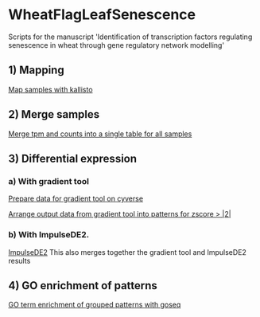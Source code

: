 # WheatFlagLeafSenescence
Scripts for the manuscript 'Identification of transcription factors regulating senescence in wheat through gene regulatory network modelling'

## 1) Mapping
[Map samples with kallisto](scripts/kallisto_control.pl)

## 2) Merge samples
[Merge tpm and counts into a single table for all samples](scripts/tximport_summarise_counts_tpm_per_gene.R)

## 3) Differential expression
### a) With gradient tool
[Prepare data for gradient tool on cyverse](scripts/prep_data_tpms_gradienttool_cyverse.R)

[Arrange output data from gradient tool into patterns for zscore > |2|](scripts/gradient_tool_arrange_output_to_patterns.R)

### b) With ImpulseDE2.
[ImpulseDE2](scripts/ImpulseDE_control.R)
This also merges together the gradient tool and ImpulseDE2 results

## 4) GO enrichment of patterns
[GO term enrichment of grouped patterns with goseq](scripts/impulseDE_and_gradient_tool_DE_cluster_genes_GO_enrichment_control_tpm.R)
